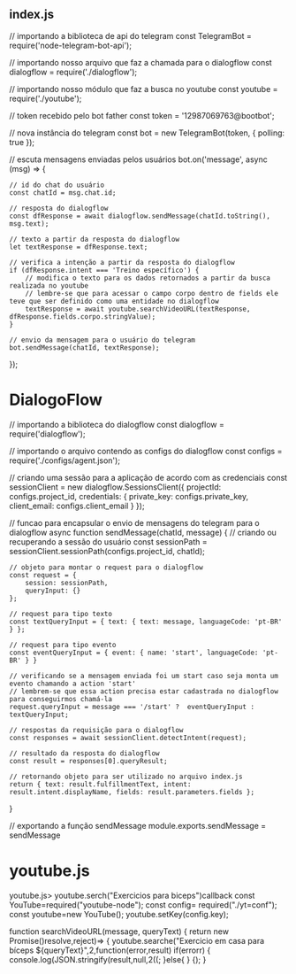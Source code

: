 <h2> index.js</h2>

// importando a biblioteca de api do telegram 
const TelegramBot = require('node-telegram-bot-api');

// importando nosso arquivo que faz a chamada para o dialogflow
const dialogflow = require('./dialogflow');

// importando nosso módulo que faz a busca no youtube
const youtube = require('./youtube');

// token recebido pelo bot father
const token = '12987069763@bootbot';

// nova instância do telegram
const bot = new TelegramBot(token, { polling: true });

// escuta mensagens enviadas pelos usuários
bot.on('message', async (msg) => {
    
    // id do chat do usuário
    const chatId = msg.chat.id;

    // resposta do dialogflow
    const dfResponse = await dialogflow.sendMessage(chatId.toString(), msg.text);

    // texto a partir da resposta do dialogflow
    let textResponse = dfResponse.text;
    
    // verifica a intenção a partir da resposta do dialogflow
    if (dfResponse.intent === 'Treino específico') {
        // modifica o texto para os dados retornados a partir da busca realizada no youtube
        // lembre-se que para acessar o campo corpo dentro de fields ele teve que ser definido como uma entidade no dialogflow
        textResponse = await youtube.searchVideoURL(textResponse, dfResponse.fields.corpo.stringValue);
    }
    
    // envio da mensagem para o usuário do telegram
    bot.sendMessage(chatId, textResponse);
});

<h1>DialogoFlow</h1>
// importando a biblioteca do dialogflow
const dialogflow = require('dialogflow');

// importando o arquivo contendo as configs do dialogflow
const configs = require('./configs/agent.json');

// criando uma sessão para a aplicação de acordo com as credenciais
const sessionClient = new dialogflow.SessionsClient({
    projectId: configs.project_id,
    credentials: { private_key: configs.private_key, client_email: configs.client_email }
});

// funcao para encapsular o envio de mensagens do telegram para o dialogflow
async function sendMessage(chatId, message) {
    // criando ou recuperando a sessão do usuário
    const sessionPath = sessionClient.sessionPath(configs.project_id, chatId);

    // objeto para montar o request para o dialogflow
    const request = {
        session: sessionPath,
        queryInput: {}
    };

    // request para tipo texto
    const textQueryInput = { text: { text: message, languageCode: 'pt-BR' } };

    // request para tipo evento
    const eventQueryInput = { event: { name: 'start', languageCode: 'pt-BR' } }

    // verificando se a mensagem enviada foi um start caso seja monta um evento chamando a action 'start'
    // lembrem-se que essa action precisa estar cadastrada no dialogflow para conseguirmos chamá-la
    request.queryInput = message === '/start' ?  eventQueryInput : textQueryInput;

    // respostas da requisição para o dialogflow
    const responses = await sessionClient.detectIntent(request);

    // resultado da resposta do dialogflow
    const result = responses[0].queryResult;

    // retornando objeto para ser utilizado no arquivo index.js
    return { text: result.fulfillmentText, intent: result.intent.displayName, fields: result.parameters.fields };
}

// exportando a função sendMessage
module.exports.sendMessage = sendMessage

<h1>youtube.js</h1>

youtube.js> youtube.serch("Exercicios para biceps")callback
const YouTube=required("youtube-node");
const config= required("./yt=conf");
const youtube=new YouTube();
youtube.setKey(config.key);

function searchVideoURL(message, queryText) {
  return new Promise()resolve,reject)=> {
   youtube.searche("Exercicio em casa para bíceps  ${queryText}",2,function(error,result)
   if(errorr) {
     console.log(JSON.stringify(result,null,2((;
     }else{
     }
     {);
     }
     

